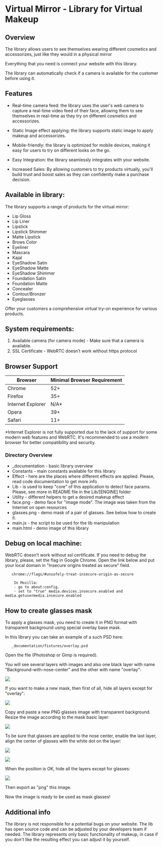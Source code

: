 # Virtual Mirror - Library for Virtual Makeup

## Overview
The library allows users to see themselves wearing different cosmetics and accessorizes, 
just like they would in a physical mirror

Everything that you need is connect your website with this library.

The library can automatically check if a camera is available for the customer before using it.

## Features
* Real-time camera feed: the library uses the user's web camera to capture a real-time video feed of their face, 
allowing them to see themselves in real-time as they try on different cosmetics and accessorizes.

* Static Image effect applying: the library supports static image to apply makeup and accessorizes.

* Mobile-friendly: the library is optimized for mobile devices, making it easy for users to try on different looks on the go.

* Easy Integration: the library seamlessly integrates with your website.

* Increased Sales: By allowing customers to try products virtually, you'll build trust and boost sales 
as they can confidently make a purchase decision.

## Available in library:
The library supports a range of products for the virtual mirror:

- Lip Gloss
- Lip Liner 
- Lipstick
- Lipstick Shimmer
- Matte Lipstick
- Brows Color
- Eyeliner
- Mascara
- Kajal
- EyeShadow Satin
- EyeShadow Matte
- EyeShadow Shimmer
- Foundation Satin
- Foundation Matte
- Concealer
- Contour/Bronzer
- Eyeglasses

Offer your customers a comprehensive virtual try-on experience for various products.


## System requirements:

1) Available camera (for camera mode) - Make sure that a camera is available. 
2) SSL Certificate - WebRTC doesn’t work without https protocol

## Browser Support

| Browser         | Minimal Browser Requirement |
|-----------------|-----------------------------|
| Chrome          | 52+                         |
| Firefox         | 35+                         |
| Internet Explorer| N/A*                       |
| Opera           | 39+                         |
| Safari          | 11+                         |

*Internet Explorer is not fully supported due to the lack of support for some modern web features and WebRTC. 
It's recommended to use a modern browser for better compatibility and security.

### Directory Overview

- _documentation - basic library overview
- Constants - main constants available for this library
- Effect - here are the places where different effects are applied. Please, read code documentation to get more info
- Lib - is used to keep "core" of this application to detect face params. Please, see more in README file in the Lib/[ENGINE] folder
- Utility - different helpers to get a desired makeup effect
- face.png - demo face for "image mode". The image was taken from the Internet on open resources
- glasses.png - demo mask of a pair of glasses. See below how to create it.
- main.js - the script to be used for the lib manipulation
- main.html - demo image of this library

## Debug on local machine:
WebRTC doesn't work without ssl certificate. If you need to debug the library, please, set the flag in Google Chrome.
Open the link below and put your local domain in "Insecure origins treated as secure" field.

```
   chrome://flags/#unsafely-treat-insecure-origin-as-secure
```

```
    In Mozilla: 
    - go to about:config.
    - set to "true" media.devices.insecure.enabled and media.getusermedia.insecure.enabled
```

## How to create glasses mask

To apply a glasses mask, you need to create it in PNG format with transparent background using special overlay base mask.

In this library you can take an example of a such PSD here:

```
   _documentation/fixtures/overlay.psd
```

Open the file (Photoshop or Gimp is required).

You will see several layers with images and also one black layer with name "Background-with-nose-center"
and the other with name "overlay":

![](_images/mask1.png)

If you want to make a new mask, then first of all, hide all layers except for "overlay":

![](_images/mask2.png)

Copy and paste a new PNG glasses image with transparent background. Resize the image according to the mask basic layer:

![](_images/mask3.png)


To be sure that glasses are applied to the nose center, enable the last layer, align the center of glasses
with the white dot on the layer:

![](_images/mask4.png)

![](_images/mask5.png)

When the position is OK, hide all the layers except for glasses:

![](_images/mask6.png)

Then export as "png" this image.

Now the image is ready to be used as mask glasses!

## Additional info

The library is not responsible for a potential bugs on your website. The lib has open source code and can be adjusted by your developers team if needed.
The library represents only basic functionality of makeup, in case if you don't like the resulting effect you can adjust it by yourself.
